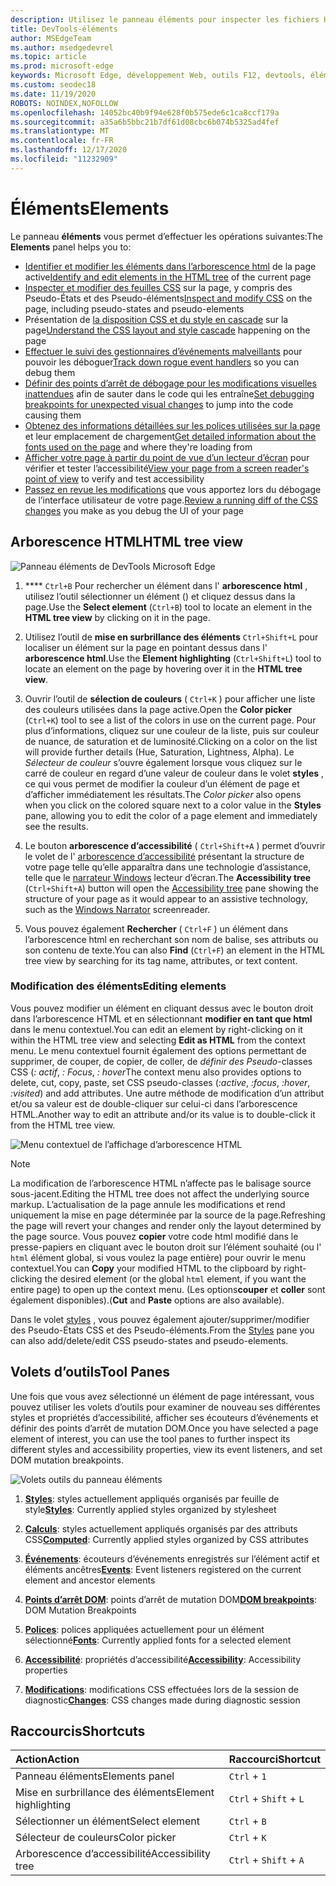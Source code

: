 ```yaml
---
description: Utilisez le panneau éléments pour inspecter les fichiers HTML, CSS, DOM et l’accessibilité de votre page.
title: DevTools-éléments
author: MSEdgeTeam
ms.author: msedgedevrel
ms.topic: article
ms.prod: microsoft-edge
keywords: Microsoft Edge, développement Web, outils F12, devtools, éléments, html, CSS, points d’arrêt DOM, événements, accessibilité
ms.custom: seodec18
ms.date: 11/19/2020
ROBOTS: NOINDEX,NOFOLLOW
ms.openlocfilehash: 14052bc40b9f94e628f0b575ede6c1ca8ccf179a
ms.sourcegitcommit: a35a6b5bbc21b7df61d08cbc6b074b5325ad4fef
ms.translationtype: MT
ms.contentlocale: fr-FR
ms.lasthandoff: 12/17/2020
ms.locfileid: "11232909"
---
```

# <span data-ttu-id="f454d-104">Éléments</span><span class="sxs-lookup"><span data-stu-id="f454d-104">Elements</span></span>

<span data-ttu-id="f454d-105">Le panneau **éléments** vous permet d’effectuer les opérations suivantes:</span><span class="sxs-lookup"><span data-stu-id="f454d-105">The **Elements** panel helps you to:</span></span>

* <span data-ttu-id="f454d-106">[Identifier et modifier les éléments dans l’arborescence html](#html-tree-view) de la page active</span><span class="sxs-lookup"><span data-stu-id="f454d-106">[Identify and edit elements in the HTML tree](#html-tree-view) of the current page</span></span>
* <span data-ttu-id="f454d-107">[Inspecter et modifier des feuilles CSS](./elements/styles.md) sur la page, y compris des Pseudo-États et des Pseudo-éléments</span><span class="sxs-lookup"><span data-stu-id="f454d-107">[Inspect and modify CSS](./elements/styles.md) on the page, including pseudo-states and pseudo-elements</span></span>
* <span data-ttu-id="f454d-108">Présentation de [la disposition CSS et du style en cascade](./elements/computed.md) sur la page</span><span class="sxs-lookup"><span data-stu-id="f454d-108">[Understand the CSS layout and style cascade](./elements/computed.md) happening on the page</span></span>
* <span data-ttu-id="f454d-109">[Effectuer le suivi des gestionnaires d’événements malveillants](./elements/events.md) pour pouvoir les déboguer</span><span class="sxs-lookup"><span data-stu-id="f454d-109">[Track down rogue event handlers](./elements/events.md) so you can debug them</span></span>
* <span data-ttu-id="f454d-110">[Définir des points d’arrêt de débogage pour les modifications visuelles inattendues](./elements/dom-breakpoints.md) afin de sauter dans le code qui les entraîne</span><span class="sxs-lookup"><span data-stu-id="f454d-110">[Set debugging breakpoints for unexpected visual changes](./elements/dom-breakpoints.md) to jump into the code causing them</span></span>
* <span data-ttu-id="f454d-111">[Obtenez des informations détaillées sur les polices utilisées sur la page](./elements/fonts.md) et leur emplacement de chargement</span><span class="sxs-lookup"><span data-stu-id="f454d-111">[Get detailed information about the fonts used on the page](./elements/fonts.md) and where they're loading from</span></span>
* <span data-ttu-id="f454d-112">[Afficher votre page à partir du point de vue d’un lecteur d’écran](./elements/accessibility.md) pour vérifier et tester l’accessibilité</span><span class="sxs-lookup"><span data-stu-id="f454d-112">[View your page from a screen reader's point of view](./elements/accessibility.md) to verify and test accessibility</span></span> 
* <span data-ttu-id="f454d-113">[Passez en revue les modifications](./elements/changes.md) que vous apportez lors du débogage de l’interface utilisateur de votre page.</span><span class="sxs-lookup"><span data-stu-id="f454d-113">[Review a running diff of the CSS changes](./elements/changes.md) you make as you debug the UI of your page</span></span>

## <span data-ttu-id="f454d-114">Arborescence HTML</span><span class="sxs-lookup"><span data-stu-id="f454d-114">HTML tree view</span></span>

![Panneau éléments de DevTools Microsoft Edge](./media/elements.png)

1. <span data-ttu-id="f454d-116">\*\*\*\* `Ctrl+B` Pour rechercher un élément dans l' **arborescence html** , utilisez l’outil sélectionner un élément () et cliquez dessus dans la page.</span><span class="sxs-lookup"><span data-stu-id="f454d-116">Use the **Select element** (`Ctrl+B`) tool to locate an element in the **HTML tree view** by clicking on it in the page.</span></span>

2. <span data-ttu-id="f454d-117">Utilisez l’outil de **mise en surbrillance des éléments** `Ctrl+Shift+L` pour localiser un élément sur la page en pointant dessus dans l' **arborescence html**.</span><span class="sxs-lookup"><span data-stu-id="f454d-117">Use the **Element highlighting** (`Ctrl+Shift+L`) tool to locate an element on the page by hovering over it in the **HTML tree view**.</span></span>

3. <span data-ttu-id="f454d-118">Ouvrir l’outil de **sélection de couleurs** ( `Ctrl+K` ) pour afficher une liste des couleurs utilisées dans la page active.</span><span class="sxs-lookup"><span data-stu-id="f454d-118">Open the **Color picker** (`Ctrl+K`) tool to see a list of the colors in use on the current page.</span></span> <span data-ttu-id="f454d-119">Pour plus d’informations, cliquez sur une couleur de la liste, puis sur couleur de nuance, de saturation et de luminosité.</span><span class="sxs-lookup"><span data-stu-id="f454d-119">Clicking on a color on the list will provide further details (Hue, Saturation, Lightness, Alpha).</span></span> <span data-ttu-id="f454d-120">Le *Sélecteur de couleur* s’ouvre également lorsque vous cliquez sur le carré de couleur en regard d’une valeur de couleur dans le volet **styles** , ce qui vous permet de modifier la couleur d’un élément de page et d’afficher immédiatement les résultats.</span><span class="sxs-lookup"><span data-stu-id="f454d-120">The *Color picker* also opens when you click on the colored square next to a color value in the **Styles** pane, allowing you to edit the color of a page element and immediately see the results.</span></span>

4. <span data-ttu-id="f454d-121">Le bouton **arborescence d’accessibilité** ( `Ctrl+Shift+A` ) permet d’ouvrir le volet de l' [arborescence d’accessibilité](./elements/accessibility.md) présentant la structure de votre page telle qu’elle apparaîtra dans une technologie d’assistance, telle que le [narrateur Windows](https://support.microsoft.com/help/22798/windows-10-narrator-get-started) lecteur d’écran.</span><span class="sxs-lookup"><span data-stu-id="f454d-121">The **Accessibility tree** (`Ctrl+Shift+A`) button will open the [Accessibility tree](./elements/accessibility.md) pane showing the structure of your page as it would appear to an assistive technology, such as the [Windows Narrator](https://support.microsoft.com/help/22798/windows-10-narrator-get-started) screenreader.</span></span>

5. <span data-ttu-id="f454d-122">Vous pouvez également **Rechercher** ( `Ctrl+F` ) un élément dans l’arborescence html en recherchant son nom de balise, ses attributs ou son contenu de texte.</span><span class="sxs-lookup"><span data-stu-id="f454d-122">You can also **Find** (`Ctrl+F`) an element in the HTML tree view by searching for its tag name, attributes, or text content.</span></span>

### <span data-ttu-id="f454d-123">Modification des éléments</span><span class="sxs-lookup"><span data-stu-id="f454d-123">Editing elements</span></span>

<span data-ttu-id="f454d-124">Vous pouvez modifier un élément en cliquant dessus avec le bouton droit dans l’arborescence HTML et en sélectionnant **modifier en tant que html** dans le menu contextuel.</span><span class="sxs-lookup"><span data-stu-id="f454d-124">You can edit an element by right-clicking on it within the HTML tree view and selecting **Edit as HTML** from the context menu.</span></span> <span data-ttu-id="f454d-125">Le menu contextuel fournit également des options permettant de supprimer, de couper, de copier, de coller, de *définir des Pseudo*-classes CSS (*: actif*, *: Focus*, *: hover*</span><span class="sxs-lookup"><span data-stu-id="f454d-125">The context menu also provides options to delete, cut, copy, paste, set CSS pseudo-classes (*:active*, *:focus*, *:hover*, *:visited*) and add attributes.</span></span> <span data-ttu-id="f454d-126">Une autre méthode de modification d’un attribut et/ou sa valeur est de double-cliquer sur celui-ci dans l’arborescence HTML.</span><span class="sxs-lookup"><span data-stu-id="f454d-126">Another way to edit an attribute and/or its value is to double-click it from the HTML tree view.</span></span>

![Menu contextuel de l’affichage d’arborescence HTML](./media/elements_html_tree_context.png)

> [!NOTE]
> <span data-ttu-id="f454d-128">La modification de l’arborescence HTML n’affecte pas le balisage source sous-jacent.</span><span class="sxs-lookup"><span data-stu-id="f454d-128">Editing the HTML tree does not affect the underlying source markup.</span></span> <span data-ttu-id="f454d-129">L’actualisation de la page annule les modifications et rend uniquement la mise en page déterminée par la source de la page.</span><span class="sxs-lookup"><span data-stu-id="f454d-129">Refreshing the page will revert your changes and render only the layout determined by the page source.</span></span> <span data-ttu-id="f454d-130">Vous pouvez **copier** votre code html modifié dans le presse-papiers en cliquant avec le bouton droit sur l’élément souhaité (ou l' `html` élément global, si vous voulez la page entière) pour ouvrir le menu contextuel.</span><span class="sxs-lookup"><span data-stu-id="f454d-130">You can **Copy** your modified HTML to the clipboard by right-clicking the desired element (or the global `html` element, if you want the entire page) to open up the context menu.</span></span> <span data-ttu-id="f454d-131">(Les options**couper** et **coller** sont également disponibles).</span><span class="sxs-lookup"><span data-stu-id="f454d-131">(**Cut** and **Paste** options are also available).</span></span>

<span data-ttu-id="f454d-132">Dans le volet [styles](./elements/styles.md) , vous pouvez également ajouter/supprimer/modifier des Pseudo-États CSS et des Pseudo-éléments.</span><span class="sxs-lookup"><span data-stu-id="f454d-132">From the [Styles](./elements/styles.md) pane you can also add/delete/edit CSS pseudo-states and pseudo-elements.</span></span>

## <span data-ttu-id="f454d-133">Volets d’outils</span><span class="sxs-lookup"><span data-stu-id="f454d-133">Tool Panes</span></span>

<span data-ttu-id="f454d-134">Une fois que vous avez sélectionné un élément de page intéressant, vous pouvez utiliser les volets d’outils pour examiner de nouveau ses différentes styles et propriétés d’accessibilité, afficher ses écouteurs d’événements et définir des points d’arrêt de mutation DOM.</span><span class="sxs-lookup"><span data-stu-id="f454d-134">Once you have selected a page element of interest, you can use the tool panes to further inspect its different styles and accessibility properties, view its event listeners, and set DOM mutation breakpoints.</span></span>

![Volets outils du panneau éléments](./media/elements_toolpanes.png)

1. <span data-ttu-id="f454d-136">[**Styles**](./elements/styles.md): styles actuellement appliqués organisés par feuille de style</span><span class="sxs-lookup"><span data-stu-id="f454d-136">[**Styles**](./elements/styles.md): Currently applied styles organized by stylesheet</span></span>

2. <span data-ttu-id="f454d-137">[**Calculs**](./elements/computed.md): styles actuellement appliqués organisés par des attributs CSS</span><span class="sxs-lookup"><span data-stu-id="f454d-137">[**Computed**](./elements/computed.md): Currently applied styles organized by CSS attributes</span></span>

3. <span data-ttu-id="f454d-138">[**Événements**](./elements/events.md): écouteurs d’événements enregistrés sur l’élément actif et éléments ancêtres</span><span class="sxs-lookup"><span data-stu-id="f454d-138">[**Events**](./elements/events.md): Event listeners registered on the current element and ancestor elements</span></span>

4. <span data-ttu-id="f454d-139">[**Points d’arrêt DOM**](./elements/dom-breakpoints.md): points d’arrêt de mutation DOM</span><span class="sxs-lookup"><span data-stu-id="f454d-139">[**DOM breakpoints**](./elements/dom-breakpoints.md): DOM Mutation Breakpoints</span></span> 

5. <span data-ttu-id="f454d-140">[**Polices**](./elements/fonts.md): polices appliquées actuellement pour un élément sélectionné</span><span class="sxs-lookup"><span data-stu-id="f454d-140">[**Fonts**](./elements/fonts.md): Currently applied fonts for a selected element</span></span>

6. <span data-ttu-id="f454d-141">[**Accessibilité**](./elements/accessibility.md): propriétés d’accessibilité</span><span class="sxs-lookup"><span data-stu-id="f454d-141">[**Accessibility**](./elements/accessibility.md):  Accessibility properties</span></span>

7. <span data-ttu-id="f454d-142">[**Modifications**](./elements/changes.md): modifications CSS effectuées lors de la session de diagnostic</span><span class="sxs-lookup"><span data-stu-id="f454d-142">[**Changes**](./elements/changes.md): CSS changes made during diagnostic session</span></span>  

## <span data-ttu-id="f454d-143">Raccourcis</span><span class="sxs-lookup"><span data-stu-id="f454d-143">Shortcuts</span></span>

| <span data-ttu-id="f454d-144">Action</span><span class="sxs-lookup"><span data-stu-id="f454d-144">Action</span></span>               | <span data-ttu-id="f454d-145">Raccourci</span><span class="sxs-lookup"><span data-stu-id="f454d-145">Shortcut</span></span>               |
|:---------------------|:-----------------------|
| <span data-ttu-id="f454d-146">Panneau éléments</span><span class="sxs-lookup"><span data-stu-id="f454d-146">Elements panel</span></span>       | `Ctrl` + `1`           |
| <span data-ttu-id="f454d-147">Mise en surbrillance des éléments</span><span class="sxs-lookup"><span data-stu-id="f454d-147">Element highlighting</span></span> | `Ctrl` + `Shift` + `L` |
| <span data-ttu-id="f454d-148">Sélectionner un élément</span><span class="sxs-lookup"><span data-stu-id="f454d-148">Select element</span></span>       | `Ctrl` + `B`           |
| <span data-ttu-id="f454d-149">Sélecteur de couleurs</span><span class="sxs-lookup"><span data-stu-id="f454d-149">Color picker</span></span>         | `Ctrl` + `K`           |
| <span data-ttu-id="f454d-150">Arborescence d’accessibilité</span><span class="sxs-lookup"><span data-stu-id="f454d-150">Accessibility tree</span></span>   | `Ctrl` + `Shift` + `A` |
